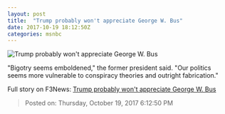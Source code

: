 ```yaml
---
layout: post
title:  "Trump probably won't appreciate George W. Bus"
date: 2017-10-19 18:12:50Z
categories: msnbc
---
```


![Trump probably won't appreciate George W. Bus](http://www.msnbc.com/sites/msnbc/files/styles/ratio--1_91-1--1200x630/public/453246828_0_0.jpg?itok=8lj3dLSZ)

"Bigotry seems emboldened," the former president said. "Our politics seems more vulnerable to conspiracy theories and outright fabrication."


Full story on F3News: [Trump probably won't appreciate George W. Bus](http://www.f3nws.com/n/QyT2vB)

> Posted on: Thursday, October 19, 2017 6:12:50 PM
